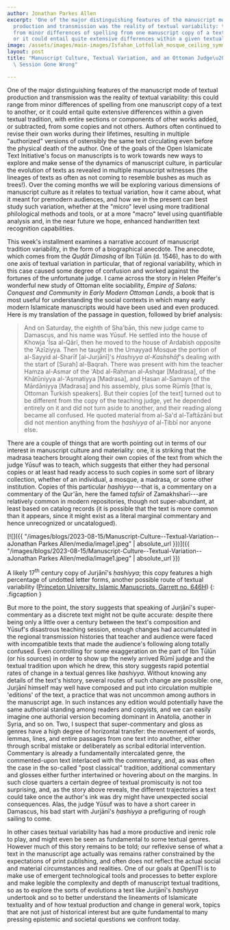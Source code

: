 ```yaml
---
author: Jonathan Parkes Allen
excerpt: 'One of the major distinguishing features of the manuscript mode of textual
  production and transmission was the reality of textual variability: this could range
  from minor differences of spelling from one manuscript copy of a text to another,
  or it could entail quite extensive differences within a given textual tradition,...'
image: /assets/images/main-images/Isfahan_Lotfollah_mosque_ceiling_symmetric_narrow_border.png
layout: post
title: "Manuscript Culture, Textual Variation, and an Ottoman Judge\u2019s Teaching\
  \ Session Gone Wrong"

---
```

One of the major distinguishing features of the manuscript mode of textual production and transmission was the reality of textual variability: this could range from minor differences of spelling from one manuscript copy of a text to another, or it could entail quite extensive differences within a given textual tradition, with entire sections or components of other works added, or subtracted, from some copies and not others. Authors often continued to revise their own works during their lifetimes, resulting in multiple "authorized" versions of ostensibly the same text circulating even before the physical death of the author. One of the goals of the Open Islamicate Text Initiative's focus on manuscripts is to work towards new ways to explore and make sense of the dynamics of manuscript culture, in particular the evolution of texts as revealed in multiple manuscript witnesses (the lineages of texts as often as not coming to resemble bushes as much as trees!). Over the coming months we will be exploring various dimensions of manuscript culture as it relates to textual variation, how it came about, what it meant for premodern audiences, and how we in the present can best study such variation, whether at the "micro" level using more traditional philological methods and tools, or at a more "macro" level using quantifiable analysis and, in the near future we hope, enhanced handwritten text recognition capabilities.

This week's installment examines a narrative account of manuscript tradition variability, in the form of a biographical anecdote. The anecdote, which comes from the *Quḍāt Dimashq* of Ibn Ṭūlūn (d. 1546), has to do with one axis of textual variation in particular, that of regional variability, which in this case caused some degree of confusion and worked against the fortunes of the unfortunate judge. I came across the story in Helen Pfeifer's wonderful new study of Ottoman elite sociability, *Empire of Salons: Conquest and Community in Early Modern Ottoman Lands*, a book that is most useful for understanding the social contexts in which many early modern Islamicate manuscripts would have been used and even produced. Here is my translation of the passage in question, followed by brief analysis:

> And on Saturday, the eighth of Sha'bān, this new judge came to Damascus, and his name was Yūsuf. He settled into the house of Khowja 'Īsa al-Qārī, then he moved to the house of Ardabish opposite the 'Azīziyya. Then he taught in the Umayyad Mosque the portion of al-Sayyid al-Sharīf \[al-Jurjānī\]'s *Ḥashiyya al-Kashshāf*'s dealing with the start of \[Surah\] al-Baqrah. There was present with him the teacher Hamza al-Asmar of the 'Abd al-Raḥman al-Ashqar \[Madrasa\], of the Khātūniyya al-'Aṣmatiyya \[Madrasa\], and Ḥasan al-Samayn of the Mārdāniyya \[Madrasa\] and his assembly, plus some Rūmīs \[that is, Ottoman Turkish speakers\]. But their copies \[of the text\] turned out to be different from the copy of the teaching judge, yet he depended entirely on it and did not turn aside to another, and their reading along became all confused. He quoted material from al-Sa'd al-Taftāzānī but did not mention anything from the *ḥashiyya* of al-Ṭibbī nor anyone else.

There are a couple of things that are worth pointing out in terms of our interest in manuscript culture and materiality: one, it is striking that the madrasa teachers brought along their own copies of the text from which the judge Yūsuf was to teach, which suggests that either they had personal copies or at least had ready access to such copies in some sort of library collection, whether of an individual, a mosque, a madrasa, or some other institution. Copies of this particular *ḥashiyya*---that is, a commentary on a commentary of the Qur'ān, here the famed *tafsīr* of Zamakhsharī---are relatively common in modern repositories, though not super-abundant, at least based on catalog records (it is possible that the text is more common than it appears, since it might exist as a literal marginal commentary and hence unrecognized or uncatalogued).

[![]({{ "/images/blogs/2023-08-15/Manuscript-Culture--Textual-Variation--aJonathan Parkes Allen/media/image1.jpeg" | absolute_url }})]({{ "/images/blogs/2023-08-15/Manuscript-Culture--Textual-Variation--aJonathan Parkes Allen/media/image1.jpeg" | absolute_url }})

A likely 17<sup>th</sup> century copy of Jurjānī's *ḥashiyya*; this copy features a high percentage of undotted letter forms, another possible route of textual variability ([Princeton University, Islamic Manuscripts, Garrett no. 646H](https://catalog.princeton.edu/catalog/9963577613506421))
{: .figcaption }

But more to the point, the story suggests that speaking of Jurjānī's super-commentary as a discrete text might not be quite accurate: despite there being only a little over a century between the text's composition and Yūsuf's disastrous teaching session, enough changes had accumulated in the regional transmission histories that teacher and audience were faced with incompatible texts that made the audience's following along totally confused. Even controlling for some exaggeration on the part of Ibn Ṭūlūn (or his sources) in order to show up the newly arrived Rūmī judge and the textual tradition upon which he drew, this story suggests rapid potential rates of change in a textual genres like *ḥashiyya*. Without knowing any details of the text's history, several routes of such change are possible: one, Jurjānī himself may well have composed and put into circulation multiple 'editions' of the text, a practice that was not uncommon among authors in the manuscript age. In such instances any edition would potentially have the same authorial standing among readers and copyists, and we can easily imagine one authorial version becoming dominant in Anatolia, another in Syria, and so on. Two, I suspect that super-commentary and gloss as genres have a high degree of horizontal transfer: the movement of words, lemmas, lines, and entire passages from one text into another, either through scribal mistake or deliberately as scribal editorial intervention. Commentary is already a fundamentally intercalated genre, the commented-upon text interlaced with the commentary, and, as was often the case in the so-called "post classical" tradition, additional commentary and glosses either further intertwined or hovering about on the margins. In such close quarters a certain degree of textual promiscuity is not too surprising, and, as the story above reveals, the different trajectories a text could take once the author's ink was dry might have unexpected social consequences. Alas, the judge Yūsuf was to have a short career in Damascus, his bad start with Jurjānī's *ḥashiyya* a prefiguring of rough sailing to come.

In other cases textual variability has had a more productive and irenic role to play, and might even be seen as fundamental to some textual genres. However much of this story remains to be told; our reflexive sense of what a text in the manuscript age actually was remains rather constrained by the expectations of print publishing, and often does not reflect the actual social and material circumstances and realities. One of our goals at OpenITI is to make use of emergent technological tools and processes to better explore and make legible the complexity and depth of manuscript textual traditions, so as to explore the sorts of evolutions a text like Jurjānī's *ḥashiyya* undertook and so to better understand the lineaments of Islamicate textuality and of how textual production and change in general work, topics that are not just of historical interest but are quite fundamental to many pressing epistemic and societal questions we confront today.
